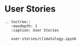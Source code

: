 # User Stories

```{eval-rst}
.. toctree::
   :maxdepth: 1
   :caption: User Stories

   user-stories/climatology.ipynb
```
